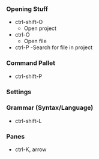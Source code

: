 ### Opening Stuff
- ctrl-shift-O
	- Open project
- ctrl-O
	- Open file
- ctrl-P
	-Search for file in project	
### Command Pallet
- ctrl-shift-P

### Settings

### Grammar (Syntax/Language)
- ctrl-shift-L

### Panes
- ctrl-K, arrow

